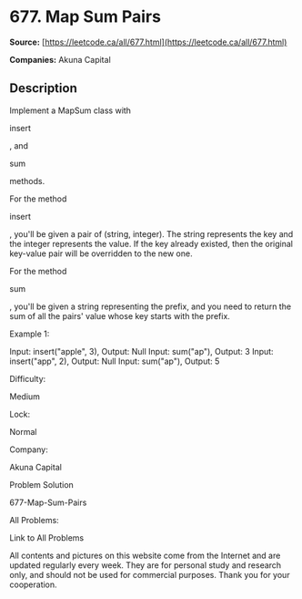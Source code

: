 # 677. Map Sum Pairs

**Source:** [https://leetcode.ca/all/677.html](https://leetcode.ca/all/677.html)

**Companies:** Akuna Capital

## Description

Implement a MapSum class with

insert

, and

sum

methods.

For the method

insert

, you'll be given a pair of (string, integer). The string
        represents the key and the integer represents the value. If the key already existed, then
        the original key-value pair will be overridden to the new one.

For the method

sum

, you'll be given a string representing the prefix, and you
        need to return the sum of all the pairs' value whose key starts with the prefix.

Example 1:

Input: insert("apple", 3), Output: Null
Input: sum("ap"), Output: 3
Input: insert("app", 2), Output: Null
Input: sum("ap"), Output: 5

Difficulty:

Medium

Lock:

Normal

Company:

Akuna Capital

Problem Solution

677-Map-Sum-Pairs

All Problems:

Link to All Problems

All contents and pictures on this website come from the Internet and are updated regularly every week. They are for personal study and research only, and should not be used for commercial purposes. Thank you for your cooperation.

